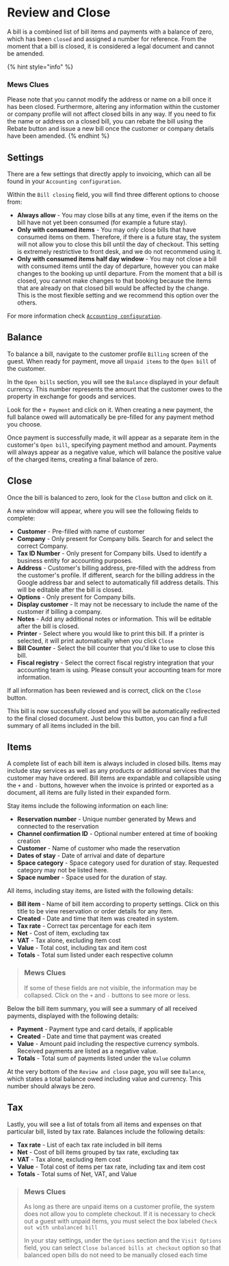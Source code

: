 # Review and Close

A bill is a combined list of bill items and payments with a balance of zero, which has been `closed` and assigned a number for reference. From the moment that a bill is closed, it is considered a legal document and cannot be amended.

{% hint style="info" %}
### Mews Clues

Please note that you cannot modify the address or name on a bill once it has been closed. Furthermore, altering any information within the customer or company profile will not affect closed bills in any way. If you need to fix the name or address on a closed bill, you can rebate the bill using the Rebate button and issue a new bill once the customer or company details have been amended.
{% endhint %}

## Settings

There are a few settings that directly apply to invoicing, which can all be found in your `Accounting configuration`.

Within the `Bill closing` field, you will find three different options to choose from:

* **Always allow** - You may close bills at any time, even if the items on the bill have not yet been consumed \(for example a future stay\).
* **Only with consumed items** - You may only close bills that have consumed items on them. Therefore, if there is a future stay, the system will not allow you to close this bill until the day of checkout. This setting is extremely restrictive to front desk, and we do not recommend using it.
* **Only with consumed items half day window** - You may not close a bill with consumed items until the day of departure, however you can make changes to the booking up until departure. From the moment that a bill is closed, you cannot make changes to that booking because the items that are already on that closed bill would be affected by the change. This is the most flexible setting and we recommend this option over the others.

For more information check [`Accounting configuration`](https://github.com/MewsSystems/gitbook-guide/tree/28b5cc02840ec1bed99934c7ce562e47157fb0f7/settings/finance-settings/accounting-configuration.md).

## Balance

To balance a bill, navigate to the customer profile `Billing` screen of the guest. When ready for payment, move all `Unpaid items` to the `Open bill` of the customer.

In the `Open bills` section, you will see the `Balance` displayed in your default currency. This number represents the amount that the customer owes to the property in exchange for goods and services.

Look for the `+ Payment` and click on it. When creating a new payment, the full balance owed will automatically be pre-filled for any payment method you choose.

Once payment is successfully made, it will appear as a separate item in the customer's `Open bill`, specifying payment method and amount. Payments will always appear as a negative value, which will balance the positive value of the charged items, creating a final balance of zero.

## Close

Once the bill is balanced to zero, look for the `Close` button and click on it.

A new window will appear, where you will see the following fields to complete:

* **Customer** - Pre-filled with name of customer
* **Company** - Only present for Company bills. Search for and select the correct Company.
* **Tax ID Number** - Only present for Company bills. Used to identify a business entity for accounting purposes.
* **Address** - Customer's billing address, pre-filled with the address from the customer's profile. If different, search for the billing address in the Google address bar and select to automatically fill address details. This will be editable after the bill is closed.  
* **Options** - Only present for Company bills.
* **Display customer** - It may not be necessary to include the name of the customer if billing a company.
* **Notes** - Add any additional notes or information. This will be editable after the bill is closed.
* **Printer** - Select where you would like to print this bill. If a printer is selected, it will print automatically when you click `Close`
* **Bill Counter** - Select the bill counter that you'd like to use to close this bill.
* **Fiscal registry** - Select the correct fiscal registry integration that your accounting team is using. Please consult your accounting team for more information.

If all information has been reviewed and is correct, click on the `Close` button.

This bill is now successfully closed and you will be automatically redirected to the final closed document. Just below this button, you can find a full summary of all items included in the bill.

## Items

A complete list of each bill item is always included in closed bills. Items may include stay services as well as any products or additional services that the customer may have ordered. Bill items are expandable and collapsible using the `+` and `-` buttons, however when the invoice is printed or exported as a document, all items are fully listed in their expanded form.

Stay items include the following information on each line:

* **Reservation number** - Unique number generated by Mews and connected to the reservation
* **Channel confirmation ID** - Optional number entered at time of booking creation
* **Customer** - Name of customer who made the reservation
* **Dates of stay** - Date of arrival and date of departure
* **Space category** - Space category used for duration of stay. Requested category may not be listed here.
* **Space number** - Space used for the duration of stay.

All items, including stay items, are listed with the following details:

* **Bill item** - Name of bill item according to property settings. Click on this title to be view reservation or order details for any item.
* **Created** - Date and time that item was created in system.
* **Tax rate** - Correct tax percentage for each item
* **Net** - Cost of item, excluding tax
* **VAT** - Tax alone, excluding item cost
* **Value** - Total cost, including tax and item cost
* **Totals** - Total sum listed under each respective column

> ### Mews Clues
>
> If some of these fields are not visible, the information may be collapsed. Click on the `+` and `-` buttons to see more or less.

Below the bill item summary, you will see a summary of all received payments, displayed with the following details:

* **Payment** - Payment type and card details, if applicable
* **Created** - Date and time that payment was created
* **Value** - Amount paid including the respective currency symbols. Received payments are listed as a negative value.
* **Totals** - Total sum of payments listed under the `Value` column

At the very bottom of the `Review and close` page, you will see `Balance`, which states a total balance owed including value and currency. This number should always be zero.

## Tax

Lastly, you will see a list of totals from all items and expenses on that particular bill, listed by tax rate. Balances include the following details:

* **Tax rate** - List of each tax rate included in bill items
* **Net** - Cost of bill items grouped by tax rate, excluding tax
* **VAT** - Tax alone, excluding item cost
* **Value** - Total cost of items per tax rate, including tax and item cost
* **Totals** - Total sums of Net, VAT, and Value

> ### Mews Clues
>
> As long as there are unpaid items on a customer profile, the system does not allow you to complete checkout. If it is necessary to check out a guest with unpaid items, you must select the box labeled `Check out with unbalanced bill`
>
> In your stay settings, under the `Options` section and the `Visit Options` field, you can select `Close balanced bills at checkout` option so that balanced open bills do not need to be manually closed each time

